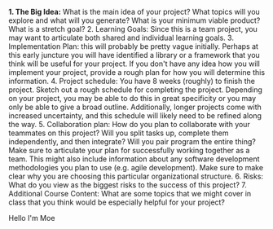 **1. The Big Idea:** What is the main idea of your project? What topics will you explore and what will you generate? What is your minimum viable product? What is a stretch goal?
2. Learning Goals: Since this is a team project, you may want to articulate both shared and individual learning goals.
3. Implementation Plan: this will probably be pretty vague initially. Perhaps at this early juncture you will have identified a library or a framework that you think will be useful for your project. If you don't have any idea how you will implement your project, provide a rough plan for how you will determine this information.
4. Project schedule: You have 8 weeks (roughly) to finish the project. Sketch out a rough schedule for completing the project. Depending on your project, you may be able to do this in great specificity or you may only be able to give a broad outline. Additionally, longer projects come with increased uncertainty, and this schedule will likely need to be refined along the way.
5. Collaboration plan: How do you plan to collaborate with your teammates on this project? Will you split tasks up, complete them independently, and then integrate? Will you pair program the entire thing? Make sure to articulate your plan for successfully working together as a team. This might also include information about any software development methodologies you plan to use (e.g. agile development). Make sure to make clear why you are choosing this particular organizational structure.
6. Risks: What do you view as the biggest risks to the success of this project?
7. Additional Course Content: What are some topics that we might cover in class that you think would be especially helpful for your project?

Hello I'm Moe
